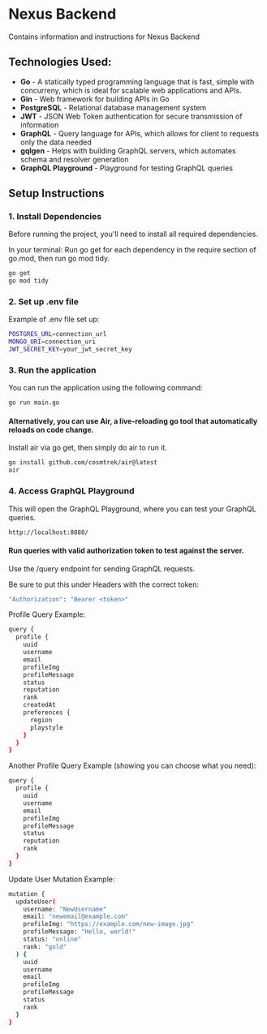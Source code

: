 # Nexus Backend

Contains information and instructions for Nexus Backend

## Technologies Used:

- **Go** - A statically typed programming language that is fast, simple with concurreny, which is ideal for scalable web applications and APIs.
- **Gin** - Web framework for building APIs in Go
- **PostgreSQL** - Relational database management system
- **JWT** - JSON Web Token authentication for secure transmission of information
- **GraphQL** - Query language for APIs, which allows for client to requests only the data needed
- **gqlgen** - Helps with building GraphQL servers, which automates schema and resolver generation
- **GraphQL Playground** - Playground for testing GraphQL queries
<!-- - **MongoDB** - Optional NoSQL database -->

## Setup Instructions

### 1. Install Dependencies

Before running the project, you'll need to install all required dependencies.

In your terminal:
Run go get for each dependency in the require section of go.mod, then run go mod tidy.

```bash
go get
go mod tidy
```

### 2. Set up .env file

Example of .env file set up:

```bash
POSTGRES_URL=connection_url
MONGO_URI=connection_uri
JWT_SECRET_KEY=your_jwt_secret_key
```

### 3. Run the application

You can run the application using the following command:

```bash
go run main.go
```

#### Alternatively, you can use Air, a live-reloading go tool that automatically reloads on code change.

Install air via go get, then simply do air to run it.

```bash
go install github.com/cosmtrek/air@latest
air
```

### 4. Access GraphQL Playground

This will open the GraphQL Playground, where you can test your GraphQL queries.

```bash
http://localhost:8080/
```

#### Run queries with valid authorization token to test against the server.

Use the /query endpoint for sending GraphQL requests.

Be sure to put this under Headers with the correct token:

```bash
"Authorization": "Bearer <token>"
```

Profile Query Example:

```bash
query {
  profile {
    uuid
    username
    email
    profileImg
    profileMessage
    status
    reputation
    rank
    createdAt
    preferences {
      region
      playstyle
    }
  }
}
```

Another Profile Query Example (showing you can choose what you need):

```bash
query {
  profile {
    uuid
    username
    email
    profileImg
    profileMessage
    status
    reputation
    rank
  }
}
```

Update User Mutation Example:

```bash
mutation {
  updateUser(
    username: "NewUsername"
    email: "newemail@example.com"
    profileImg: "https://example.com/new-image.jpg"
    profileMessage: "Hello, world!"
    status: "online"
    rank: "gold"
  ) {
    uuid
    username
    email
    profileImg
    profileMessage
    status
    rank
  }
}
```
